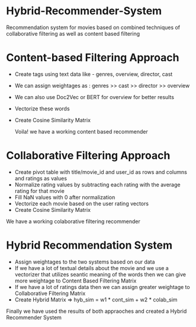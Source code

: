 # Hybrid-Recommender-System
Recommendation system for movies based on combined techniques of collaborative filtering as well as content based filtering


# Content-based Filtering Approach
- Create tags using text data like - genres, overview, director, cast
- We can assign weightages as : genres >> cast >> director >> overview
- We can also use Doc2Vec or BERT for overview for better results
- Vectorize these words
- Create Cosine Similarity Matrix
  
  Voila! we have a working content based recommender


# Collaborative Filtering Approach
- Create pivot table with title/movie_id and user_id as rows and columns and ratings as values
- Normalize rating values by subtracting each rating with the average rating for that movie
- Fill NaN values with 0 after normalization
- Vectorize each movie based on the user rating vectors
- Create Cosine Similarity Matrix

We have a working colaborative filtering recommender


# Hybrid Recommendation System
- Assign weightages to the two systems based on our data
- If we have a lot of textual details about the movie and we use a vectorizer that utilizes seantic meaning of the words
   then we can give more weightage to Content Based Filtering Matrix
- If we have a lot of ratings data then we can assign greater weightage to Collaborative Filtering Matrix
- Create Hybrid Matrix => hyb_sim = w1 * cont_sim + w2 * colab_sim

Finally we have used the results of both appraoches and created a Hybrid Recommender System
